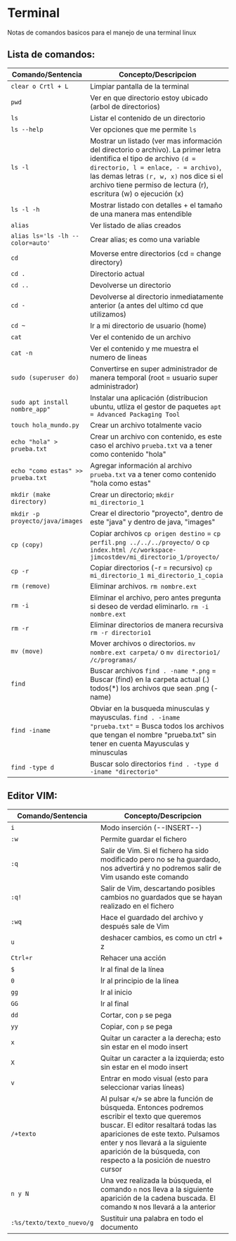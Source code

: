 # Terminal
Notas de comandos basicos para el manejo de una terminal linux
## Lista de comandos:

Comando/Sentencia | Concepto/Descripcion
--|--
```clear o Crtl + L``` | Limpiar pantalla de la terminal
```pwd``` | Ver en que directorio estoy ubicado (arbol de directorios)
```ls``` | Listar el contenido de un directorio
```ls --help``` | Ver opciones que me permite ```ls```
```ls -l``` | Mostrar un listado (ver mas información del directorio o archivo). La primer letra identifica el tipo de archivo ```(d = directorio, l = enlace, - = archivo)```, las demas letras ```(r, w, x)``` nos dice si el archivo tiene permiso de lectura (r), escritura (w) o ejecución (x)
```ls -l -h``` | Mostrar listado con detalles + el tamaño de una manera mas entendible
```alias``` | Ver listado de alias creados
```alias ls='ls -lh --color=auto'``` | Crear alias; es como una variable
```cd``` | Moverse entre directorios (cd = change directory) 
```cd .``` | Directorio actual
```cd ..``` | Devolverse un directorio 
```cd -``` | Devolverse al directorio inmediatamente anterior (a antes del ultimo cd que utilizamos)
```cd ~``` | Ir a mi directorio de usuario (home)
```cat``` | Ver el contenido de un archivo
```cat -n``` | Ver el contenido y me muestra el numero de lineas
```sudo (superuser do)``` | Convertirse en super administrador de manera temporal (root = usuario super administrador)
```sudo apt install nombre_app"``` | Instalar una aplicación (distribucion ubuntu, utliza el gestor de paquetes ```apt = Advanced Packaging Tool```
```touch hola_mundo.py``` | Crear un archivo totalmente vacio
```echo "hola" > prueba.txt``` | Crear un archivo con contenido, es este caso el archivo ```prueba.txt``` va a tener como contenido "hola"
```echo "como estas" >> prueba.txt``` | Agregar información al archivo ```prueba.txt``` va a tener como contenido "hola como estas"
```mkdir (make directory)``` | Crear un directorio; ```mkdir mi_directorio_1```
```mkdir -p proyecto/java/images``` | Crear el directorio "proyecto", dentro de este "java" y dentro de java, "images"
```cp (copy)``` | Copiar archivos ```cp origen destino``` = ```cp perfil.png ../../../proyecto/``` o ```cp index.html /c/workspace-jimcostdev/mi_directorio_1/proyecto/```
```cp -r``` | Copiar directorios (-r = recursivo) ```cp mi_directorio_1 mi_directorio_1_copia``` 
```rm (remove)``` | Eliminar archivos. ```rm nombre.ext```
```rm -i ``` | Eliminar el archivo, pero antes pregunta si deseo de verdad eliminarlo. ```rm -i nombre.ext```
```rm -r ``` | Eliminar directorios de manera recursiva ```rm -r directorio1```
```mv (move)``` | Mover archivos o directorios. ```mv nombre.ext carpeta/``` o ```mv directorio1/ /c/programas/```
```find``` | Buscar archivos ```find . -name *.png``` = Buscar (find) en la carpeta actual (.) todos(*) los archivos que sean .png (-name)
```find -iname``` | Obviar en la busqueda minusculas y mayusculas. ```find . -iname "prueba.txt"``` = Busca todos los archivos que tengan el nombre "prueba.txt" sin tener en cuenta Mayusculas y minusculas
```find -type d``` | Buscar solo directorios ```find . -type d -iname "directorio"``` 

## Editor VIM:
Comando/Sentencia | Concepto/Descripcion
--|--
```i``` | Modo  inserción (--INSERT--)
```:w``` | Permite guardar el fichero
```:q``` | Salir de Vim. Si el fichero ha sido modificado pero no se ha guardado, nos advertirá y no podremos salir de Vim usando este comando
```:q!``` | Salir de Vim, descartando posibles cambios no guardados que se hayan realizado en el fichero
```:wq``` | Hace el guardado del archivo y después sale de Vim
```u``` | deshacer cambios, es como un ctrl + z
```Ctrl+r``` | Rehacer una acción
```$``` | Ir al final de la línea
```0``` | Ir al principio de la línea
```gg``` | Ir al inicio
```GG``` | Ir al final
```dd``` | Cortar, con ```p``` se pega
```yy``` | Copiar, con ```p``` se pega
```x``` | Quitar un caracter a la derecha; esto sin estar en el modo insert
```X``` | Quitar un caracter a la izquierda; esto sin estar en el modo insert
```v``` | Entrar en modo visual (esto para seleccionar varias líneas)
```/+texto``` | Al pulsar «/» se abre la función de búsqueda. Entonces podremos escribir el texto que queremos buscar. El editor resaltará todas las apariciones de este texto. Pulsamos enter y nos llevará a la siguiente aparición de la búsqueda, con respecto a la posición de nuestro cursor
```n y N``` | Una vez realizada la búsqueda, el comando ```n``` nos lleva a la siguiente aparición de la cadena buscada. El comando ```N``` nos llevará a la anterior
```:%s/texto/texto_nuevo/g``` | Sustituir una palabra en todo el documento


